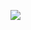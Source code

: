 
 <a href="클릭시 이동할 링크" target="_blank"><img src="https://img.shields.io/badge/tistory-080000?style=flat-square&logo=#40AEF0&logoColor=white"/></a>

